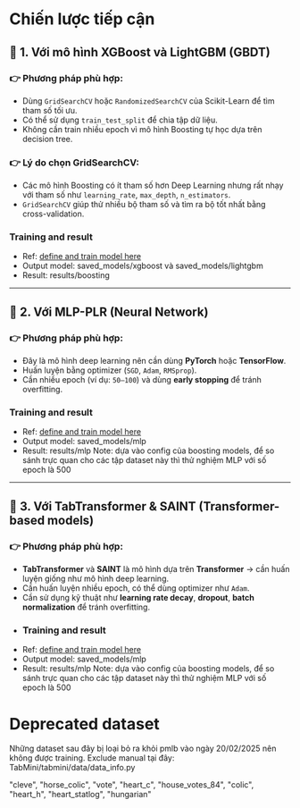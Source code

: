 # Chiến lược tiếp cận

## 📌 1. Với mô hình XGBoost và LightGBM (GBDT)
### 👉 Phương pháp phù hợp:
- Dùng `GridSearchCV` hoặc `RandomizedSearchCV` của Scikit-Learn để tìm tham số tối ưu.
- Có thể sử dụng `train_test_split` để chia tập dữ liệu.
- Không cần train nhiều epoch vì mô hình Boosting tự học dựa trên decision tree.

### 👉 Lý do chọn GridSearchCV:
- Các mô hình Boosting có ít tham số hơn Deep Learning nhưng rất nhạy với tham số như `learning_rate`, `max_depth`, `n_estimators`.
- `GridSearchCV` giúp thử nhiều bộ tham số và tìm ra bộ tốt nhất bằng cross-validation.

### Training and result
- Ref: [define and train model here](https://github.com/ptmaimai106/Tabmini_Experiment/blob/main/boosting-models.py)
- Output model: saved_models/xgboost và saved_models/lightgbm
- Result: results/boosting

---

## 📌 2. Với MLP-PLR (Neural Network)
### 👉 Phương pháp phù hợp:
- Đây là mô hình deep learning nên cần dùng **PyTorch** hoặc **TensorFlow**.
- Huấn luyện bằng optimizer (`SGD`, `Adam`, `RMSprop`).
- Cần nhiều epoch (ví dụ: `50–100`) và dùng **early stopping** để tránh overfitting.

### Training and result
- Ref: [define and train model here](https://github.com/ptmaimai106/Tabmini_Experiment/blob/main/train_07_MLP_PLR.py)
- Output model: saved_models/mlp
- Result: results/mlp
Note: dựa vào config của boosting models, để so sánh trực quan cho các tập dataset này thì thử nghiệm MLP với số epoch là 500
---

## 📌 3. Với TabTransformer & SAINT (Transformer-based models)
### 👉 Phương pháp phù hợp:
- **TabTransformer** và **SAINT** là mô hình dựa trên **Transformer** → cần huấn luyện giống như mô hình deep learning.
- Cần huấn luyện nhiều epoch, có thể dùng optimizer như `Adam`.
- Cần sử dụng kỹ thuật như **learning rate decay**, **dropout**, **batch normalization** để tránh overfitting.
- ### Training and result
- Ref: [define and train model here](https://github.com/ptmaimai106/Tabmini_Experiment/blob/main/train_07_MLP_PLR.py)
- Output model: saved_models/mlp
- Result: results/mlp
Note: dựa vào config của boosting models, để so sánh trực quan cho các tập dataset này thì thử nghiệm MLP với số epoch là 500


# Deprecated dataset
Những dataset sau đây bị loại bỏ ra khỏi pmlb vào ngày 20/02/2025 nên không được training.
Exclude manual tại đây: TabMini/tabmini/data/data_info.py

"cleve",
"horse_colic",
"vote",
"heart_c",
"house_votes_84",
"colic",
"heart_h",
"heart_statlog",
"hungarian"

